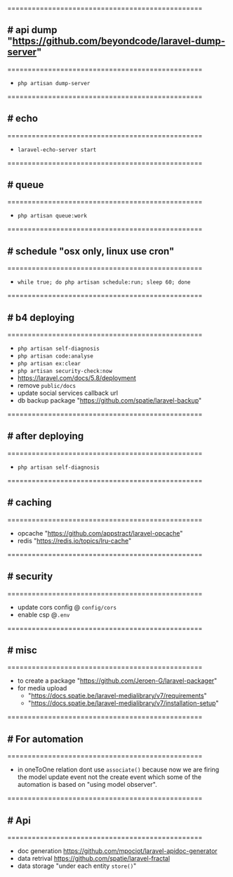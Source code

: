 ================================================
## # api dump "https://github.com/beyondcode/laravel-dump-server"
================================================

- `php artisan dump-server`

================================================
## # echo
================================================

- `laravel-echo-server start`

================================================
## # queue
================================================

- `php artisan queue:work`

================================================
## # schedule "osx only, linux use cron"
================================================

- `while true; do php artisan schedule:run; sleep 60; done`

================================================
## # b4 deploying
================================================

- `php artisan self-diagnosis`
- `php artisan code:analyse`
- `php artisan ex:clear`
- `php artisan security-check:now`
- https://laravel.com/docs/5.8/deployment
- remove `public/docs`
- update social services callback url
- db backup package "https://github.com/spatie/laravel-backup"

================================================
## # after deploying
================================================

- `php artisan self-diagnosis`

================================================
## # caching
================================================

- opcache "https://github.com/appstract/laravel-opcache"
- redis "https://redis.io/topics/lru-cache"

================================================
## # security
================================================

- update cors config @ `config/cors`
- enable csp @`.env`

================================================
## # misc
================================================

- to create a package "https://github.com/Jeroen-G/laravel-packager"
- for media upload
    + "https://docs.spatie.be/laravel-medialibrary/v7/requirements"
    + "https://docs.spatie.be/laravel-medialibrary/v7/installation-setup"

================================================
## # For automation
================================================

- in oneToOne relation dont use `associate()` because now we are firing the model update event not the create event which some of the automation is based on "using model observer".

================================================
## # Api
================================================
- doc generation https://github.com/mpociot/laravel-apidoc-generator
- data retrival https://github.com/spatie/laravel-fractal
- data storage "under each entity `store()`"
